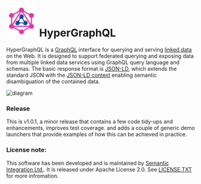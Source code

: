 ![HyperGraphQL](docs/HyperGraphQL.png)  HyperGraphQL
======

HyperGraphQL is a [GraphQL](http://graphql.org) interface for querying and serving [linked data](https://www.w3.org/standards/semanticweb/data) on the Web. It is designed to support federated querying and exposing data from multiple linked data services using GraphQL query language and schemas. The basic response format is [JSON-LD](https://json-ld.org), which extends the standard JSON with the [JSON-LD context](https://json-ld.org/spec/latest/json-ld-api-best-practices/#dfn-json-ld-context) enabling semantic disambiguation of the contained data.

<img src="sources/front-diagram.svg" alt="diagram">

### Release
This is v1.0.1, a minor release that contains a few code tidy-ups and enhancements, improves test coverage.
 and adds a couple of generic demo launchers that provide examples of how this can be achieved in practice.
### License note:
 This software has been developed and is maintained by [Semantic Integration Ltd.](http://semanticintegration.co.uk). It 
          is released under Apache License 2.0. See [LICENSE.TXT](https://github.com/semantic-integration/hypergraphql/blob/master/LICENSE.TXT) for more infromation. 
      
